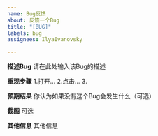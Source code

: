 ```yaml
---
name: Bug反馈
about: 反馈一个Bug
title: "[BUG]"
labels: bug
assignees: IlyaIvanovsky

---
```


**描述Bug**
请在此处输入该Bug的描述

**重现步骤**
1.打开...
2.点击...
3.

**预期结果**
你认为如果没有这个Bug会发生什么（可选）

**截图**
可选

**其他信息**
其他信息
